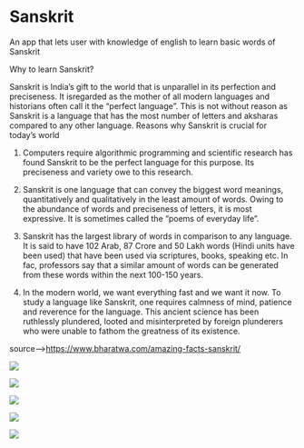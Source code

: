 # Sanskrit
An app that lets user with knowledge of english to learn basic words of Sanskrit

Why to learn Sanskrit?

Sanskrit is India’s gift to the world that is unparallel in its perfection and preciseness. It isregarded as the mother of all modern languages and historians often call it the “perfect language”. This is not without reason as Sanskrit is a language that has the most number of letters and aksharas compared to any other language.
Reasons why Sanskrit is crucial for today’s world
1. Computers require algorithmic programming and scientific research has found Sanskrit to be the perfect language for this purpose. Its preciseness and variety owe to this research.
2. Sanskrit is one language that can convey the biggest word meanings, quantitatively and qualitatively in the least amount of words. Owing to the abundance of words and preciseness of letters, it is most expressive. It is sometimes called the “poems of everyday life”.

3. Sanskrit has the largest library of words in comparison to any language. It is said to have 102 Arab, 87 Crore and 50 Lakh words (Hindi units have been used) that have been used via scriptures, books, speaking etc. In fac, professors say that a similar amount of words can be generated from these words within the next 100-150 years.

4. In the modern world, we want everything fast and we want it now. To study a language like Sanskrit, one requires calmness of mind, patience and reverence for the language. This ancient science has been ruthlessly plundered, looted and misinterpreted by foreign plunderers who were unable to fathom the greatness of its existence.

source-->https://www.bharatwa.com/amazing-facts-sanskrit/

![](Screenshot_20191004-145333_Sanskrit.jpg)

![](Screenshot_20191005-215556_Sanskrit.jpg)

![](Screenshot_20191011-150510_Sanskrit.jpg)

![](Screenshot_20191011-150517_Sanskrit.jpg)

![](Screenshot_20191011-150520_Sanskrit.jpg)



